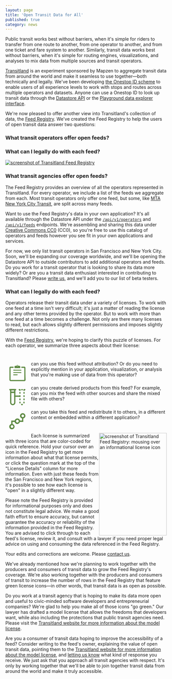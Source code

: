 ```yaml
---
layout: page
title: 'Open Transit Data for All'
published: true
category: news
---
```

<style>
.license-attr {
  min-width: 130px;
  margin: 40px 0;
}

.license-attr div {
  float: left;
  background-image: url(data:image/svg+xml,%3Csvg%20id%3D%22Layer_1%22%20xmlns%3D%22http%3A%2F%2Fwww.w3.org%2F2000%2Fsvg%22%20viewBox%3D%220%200%20120%20120%22%3E%3Cstyle%3E.st0%7Bfill%3A%235D8942%3B%7D%20.st1%7Bfill%3Anone%3B%7D%20.st2%7Bfill%3A%239B3042%3B%7D%20.st3%7Bfill%3A%23CDCCCC%3B%7D%3C%2Fstyle%3E%3Cg%20id%3D%22XMLID_2_%22%3E%3Cg%20id%3D%22XMLID_3_%22%3E%3Cg%20id%3D%22XMLID_15_%22%3E%3Cpath%20id%3D%22XMLID_16_%22%20class%3D%22st0%22%20d%3D%22M33.4%2011.5V11c-.2-.9-.9-1.5-1.7-1.5h-4.9c-.1%200-.2%200-.2.2v1.5c0%20.2.1.2.2.2h4c.5%200%20.8.2.8.8v18.6c0%20.5-.2.8-.7.8H9.3c-.5%200-.7-.2-.7-.8V12.2c0-.6.2-.8.8-.8h4c.1%200%20.2%200%20.2-.2V9.7c0-.2-.1-.2-.2-.2H8.5c-.9%200-1.6.7-1.7%201.5v20.4c0%20.7.3%201.3.9%201.7.2.1.4.2.7.3h23.7c.2-.1.5-.2.7-.3.6-.4.9-1%20.9-1.7-.3-7.2-.3-12.7-.3-19.9z%22%2F%3E%3C%2Fg%3E%3Cg%20id%3D%22XMLID_10_%22%3E%3Cg%20id%3D%22XMLID_11_%22%3E%3Cpath%20id%3D%22XMLID_12_%22%20class%3D%22st0%22%20d%3D%22M20.3%206.6c.7.3%201.1.7%201.2%201.4%200%20.2.2.1.2.1h1.9c.7%200%201.2.4%201.2%201.1v2.2c0%20.4-.1.4-.4.5h-8.7c-.4%200-.4-.1-.4-.5V9.2c0-.7.5-1.1%201.2-1.1h1.9c.1%200%20.2.1.2-.1.1-.7.5-1.1%201.2-1.4h.5zm.4%201.5c0-.4-.3-.7-.7-.7-.4%200-.7.3-.7.7%200%20.4.3.7.7.7.4%200%20.7-.3.7-.7z%22%2F%3E%3C%2Fg%3E%3C%2Fg%3E%3Cg%20id%3D%22XMLID_8_%22%3E%3Cpath%20id%3D%22XMLID_9_%22%20class%3D%22st0%22%20d%3D%22M20.4%2019.9h-6.8c-.3%200-.4-.3-.4-.9%200-.3.1-.5.3-.5h12.6c.2%200%20.4%200%20.4.5.1.6-.1%201-.4%201-1.9-.1-3.8-.1-5.7-.1z%22%2F%3E%3C%2Fg%3E%3Cg%20id%3D%22XMLID_6_%22%3E%3Cpath%20id%3D%22XMLID_7_%22%20class%3D%22st0%22%20d%3D%22M20.4%2014.6h5.8c.3%200%20.4.2.4.8%200%20.4-.1.6-.3.6H13.7c-.2%200-.4%200-.4-.6s.1-.9.4-.9c1.8.1%204.8.1%206.7.1z%22%2F%3E%3C%2Fg%3E%3Cg%20id%3D%22XMLID_4_%22%3E%3Cpath%20id%3D%22XMLID_5_%22%20class%3D%22st0%22%20d%3D%22M17.3%2023.7h-3.7c-.2%200-.4-.1-.4-.7s.1-.8.4-.8H20c.2%200%20.4.1.4.7s-.1.7-.4.7c-.9.1-1.8.1-2.7.1z%22%2F%3E%3C%2Fg%3E%3C%2Fg%3E%3C%2Fg%3E%3Cpath%20class%3D%22st0%22%20d%3D%22M52.3%2033.4c-2.4%200-4.4-2-4.4-4.4V12c0-.6.5-1%201-1h6.8c.6%200%201%20.5%201%201v17c0%202.4-2%204.4-4.4%204.4zM49.9%2013v16c0%201.3%201.1%202.4%202.4%202.4%201.3%200%202.4-1.1%202.4-2.4V13h-4.8z%22%2F%3E%3Cpath%20class%3D%22st0%22%20d%3D%22M55.7%2013h-6.8c-.6%200-1-.5-1-1V7.6c0-.6.5-1%201-1h6.8c.6%200%201%20.5%201%201V12c0%20.5-.5%201-1%201zm-5.8-2.1h4.7V8.7h-4.7v2.2z%22%2F%3E%3Cpath%20id%3D%22XMLID_31_%22%20class%3D%22st0%22%20d%3D%22M64.3%209.6c-.6%200-1-.5-1-1v-.5c0-.6.5-1%201-1s1%20.5%201%201v.5c.1.6-.4%201-1%201z%22%2F%3E%3Cpath%20class%3D%22st0%22%20d%3D%22M67.7%2033.4c-.2%200-.5%200-.7-.1-.6-.1-.9-.6-.9-1.2.1-.6.6-.9%201.2-.9h.7c.6-.1%201.1.3%201.2.9.1.6-.3%201.1-.9%201.2-.1.1-.3.1-.6.1zm3.4-2.9h-.2c-.6-.1-.9-.6-.9-1.2v-.9c0-.6.5-1%201-1%20.6%200%201%20.5%201%201v.6c0%20.2%200%20.5-.1.7.1.5-.3.8-.8.8zm-6.7%200c-.5%200-.9-.4-1-.9%200-.2-.1-.5-.1-.7v-.5c0-.6.5-1%201-1s1%20.5%201%201v1c.1.6-.3%201.1-.9%201.2.1-.1%200-.1%200-.1zm6.7-5.3c-.6%200-1-.5-1-1v-1.1c0-.6.5-1%201-1%20.6%200%201%20.5%201%201v1.1c.1.5-.4%201-1%201zm-6.8%200c-.6%200-1-.5-1-1v-1.1c0-.6.5-1%201-1s1%20.5%201%201v1.1c.1.5-.4%201-1%201zm6.8-5.3c-.6%200-1-.5-1-1v-1.1c0-.6.5-1%201-1%20.6%200%201%20.5%201%201v1.1c.1.5-.4%201-1%201zm-6.8%200c-.6%200-1-.5-1-1v-1.1c0-.6.5-1%201-1s1%20.5%201%201v1.1c.1.5-.4%201-1%201zm6.8-5.4c-.6%200-1-.5-1-1v-1.1c0-.6.5-1%201-1%20.6%200%201%20.5%201%201v1.1c.1.6-.4%201-1%201zm-6.8%200c-.6%200-1-.5-1-1v-1.1c0-.6.5-1%201-1s1%20.5%201%201v1.1c.1.6-.4%201-1%201z%22%2F%3E%3Cpath%20id%3D%22XMLID_21_%22%20class%3D%22st0%22%20d%3D%22M71.1%209.6c-.6%200-1-.5-1-1v-.5c0-.6.5-1%201-1%20.6%200%201%20.5%201%201v.5c.1.6-.4%201-1%201z%22%2F%3E%3Cpath%20id%3D%22XMLID_20_%22%20class%3D%22st0%22%20d%3D%22M54.6%2017.4h9.5v2.1h-9.5z%22%2F%3E%3Cpath%20id%3D%22XMLID_19_%22%20class%3D%22st0%22%20d%3D%22M46.6%206.6h11.3v2.1H46.6z%22%2F%3E%3Cpath%20id%3D%22XMLID_18_%22%20class%3D%22st0%22%20d%3D%22M64.3%208.7h-1.2c-.6%200-1-.5-1-1%200-.6.5-1%201-1h1.2c.6%200%201%20.5%201%201%20.1.5-.4%201-1%201z%22%2F%3E%3Cpath%20id%3D%22XMLID_17_%22%20class%3D%22st0%22%20d%3D%22M68.2%208.7h-.9c-.6%200-1-.5-1-1%200-.6.5-1%201-1h.9c.6%200%201%20.5%201%201s-.5%201-1%201z%22%2F%3E%3Cpath%20id%3D%22XMLID_1_%22%20class%3D%22st0%22%20d%3D%22M72.4%208.7h-1.2c-.6%200-1-.5-1-1%200-.6.5-1%201-1h1.2c.6%200%201%20.5%201%201s-.5%201-1%201z%22%2F%3E%3Cg%3E%3Cpath%20class%3D%22st0%22%20d%3D%22M113.4%2011.1c0-2.5-2-4.5-4.5-4.5s-4.5%202-4.5%204.5c0%202.1%201.4%203.8%203.4%204.3v3.5h-3.4c-.5-1.9-2.3-3.4-4.4-3.4-2.1%200-3.9%201.4-4.4%203.4h-5.8v5.8c-1.9.5-3.3%202.2-3.3%204.3%200%202.5%202%204.4%204.4%204.4%202.5%200%204.4-2%204.4-4.4%200-2.1-1.4-3.8-3.4-4.3v-3.5h3.5c.5%201.9%202.3%203.4%204.3%203.4%202.1%200%203.9-1.4%204.4-3.4h5.7v-5.7c2.2-.6%203.6-2.3%203.6-4.4zM93.3%2028.9c0%201.2-1%202.2-2.2%202.2-1.2%200-2.2-1-2.2-2.2%200-1.2%201-2.2%202.2-2.2%201.2%200%202.2%201%202.2%202.2zm-1.2-3.2zm7.9-3.4c-1.2%200-2.3-1-2.3-2.3%200-1.3%201-2.3%202.3-2.3%201.3%200%202.3%201%202.3%202.3%200%201.3-1%202.3-2.3%202.3zm9-9c-1.2%200-2.2-1-2.2-2.2s1-2.2%202.2-2.2c1.2%200%202.2%201%202.2%202.2s-1%202.2-2.2%202.2z%22%2F%3E%3Cpath%20id%3D%22XMLID_36_%22%20class%3D%22st1%22%20d%3D%22M92.2%2025.7%22%2F%3E%3C%2Fg%3E%3Cg%3E%3Cpath%20id%3D%22XMLID_47_%22%20class%3D%22st2%22%20d%3D%22M33.4%2051.5V51c-.2-.9-.9-1.5-1.7-1.5h-4.9c-.1%200-.2%200-.2.2v1.5c0%20.2.1.2.2.2h4c.5%200%20.8.2.8.8v18.6c0%20.5-.2.8-.7.8H9.3c-.5%200-.7-.2-.7-.8V52.2c0-.6.2-.8.8-.8h4c.1%200%20.2%200%20.2-.2v-1.5c0-.2-.1-.2-.2-.2H8.5c-.9%200-1.6.7-1.7%201.5v20.4c0%20.7.3%201.3.9%201.7.2.1.4.2.7.3h23.7c.2-.1.5-.2.7-.3.6-.4.9-1%20.9-1.7-.3-7.2-.3-12.7-.3-19.9z%22%2F%3E%3Cpath%20class%3D%22st2%22%20d%3D%22M20.3%2046.6c.6.2%201.1.7%201.2%201.4%200%20.2.2.1.2.1h1.9c.7%200%201.2.4%201.2%201.1v2.2c0%20.4-.1.4-.4.5h-8.7c-.4%200-.4-.1-.4-.5v-2.2c0-.7.5-1.1%201.2-1.1h1.9c.1%200%20.2.1.2-.1.1-.7.5-1.1%201.2-1.4h.5zm.4%201.5c0-.4-.3-.7-.7-.7-.4%200-.7.3-.7.7%200%20.4.3.7.7.7.4%200%20.7-.3.7-.7z%22%2F%3E%3Cpath%20id%3D%22XMLID_44_%22%20class%3D%22st2%22%20d%3D%22M20.4%2059.9h-6.8c-.3%200-.4-.3-.4-.9%200-.3.1-.5.3-.5h12.6c.2%200%20.4%200%20.4.5.1.6-.1%201-.4%201-1.9-.1-3.8-.1-5.7-.1z%22%2F%3E%3Cpath%20id%3D%22XMLID_43_%22%20class%3D%22st2%22%20d%3D%22M20.4%2054.6h5.8c.3%200%20.4.2.4.8%200%20.4-.1.6-.3.6H13.7c-.2%200-.4%200-.4-.6s.1-.9.4-.9c1.8.1%204.8.1%206.7.1z%22%2F%3E%3Cpath%20id%3D%22XMLID_42_%22%20class%3D%22st2%22%20d%3D%22M17.3%2063.7h-3.7c-.2%200-.4-.1-.4-.7s.1-.8.4-.8H20c.2%200%20.4.1.4.7s-.1.7-.4.7c-.9.1-1.8.1-2.7.1z%22%2F%3E%3C%2Fg%3E%3Cg%3E%3Cpath%20id%3D%22XMLID_53_%22%20class%3D%22st3%22%20d%3D%22M33.4%2091.5V91c-.2-.9-.9-1.5-1.7-1.5h-4.9c-.1%200-.2%200-.2.2v1.5c0%20.2.1.2.2.2h4c.5%200%20.8.2.8.8v18.6c0%20.5-.2.8-.7.8H9.3c-.5%200-.7-.2-.7-.8V92.2c0-.6.2-.8.8-.8h4c.1%200%20.2%200%20.2-.2v-1.5c0-.2-.1-.2-.2-.2H8.5c-.9%200-1.6.7-1.7%201.5v20.4c0%20.7.3%201.3.9%201.7.2.1.4.2.7.3h23.7c.2-.1.5-.2.7-.3.6-.4.9-1%20.9-1.7-.3-7.2-.3-12.7-.3-19.9z%22%2F%3E%3Cpath%20class%3D%22st3%22%20d%3D%22M20.3%2086.6c.6.2%201.1.7%201.2%201.4%200%20.2.2.1.2.1h1.9c.7%200%201.2.4%201.2%201.1v2.2c0%20.4-.1.4-.4.5h-8.7c-.4%200-.4-.1-.4-.5v-2.2c0-.7.5-1.1%201.2-1.1h1.9c.1%200%20.2.1.2-.1.1-.7.5-1.1%201.2-1.4h.5zm.4%201.5c0-.4-.3-.7-.7-.7-.4%200-.7.3-.7.7%200%20.4.3.7.7.7.4%200%20.7-.3.7-.7z%22%2F%3E%3Cpath%20id%3D%22XMLID_50_%22%20class%3D%22st3%22%20d%3D%22M20.4%2099.9h-6.8c-.3%200-.4-.3-.4-.9%200-.3.1-.5.3-.5h12.6c.2%200%20.4%200%20.4.5.1.6-.1%201-.4%201-1.9-.1-3.8-.1-5.7-.1z%22%2F%3E%3Cpath%20id%3D%22XMLID_49_%22%20class%3D%22st3%22%20d%3D%22M20.4%2094.6h5.8c.3%200%20.4.2.4.8%200%20.4-.1.6-.3.6H13.7c-.2%200-.4%200-.4-.6s.1-.9.4-.9c1.8.1%204.8.1%206.7.1z%22%2F%3E%3Cpath%20id%3D%22XMLID_48_%22%20class%3D%22st3%22%20d%3D%22M17.3%20103.7h-3.7c-.2%200-.4-.1-.4-.7s.1-.8.4-.8H20c.2%200%20.4.1.4.7s-.1.7-.4.7c-.9.1-1.8.1-2.7.1z%22%2F%3E%3C%2Fg%3E%3Cg%3E%3Cpath%20class%3D%22st2%22%20d%3D%22M52.3%2073.4c-2.4%200-4.4-2-4.4-4.4V52c0-.6.5-1%201-1h6.8c.6%200%201%20.5%201%201v17c0%202.4-2%204.4-4.4%204.4zM49.9%2053v16c0%201.3%201.1%202.4%202.4%202.4%201.3%200%202.4-1.1%202.4-2.4V53h-4.8z%22%2F%3E%3Cpath%20class%3D%22st2%22%20d%3D%22M55.7%2053h-6.8c-.6%200-1-.5-1-1v-4.3c0-.6.5-1%201-1h6.8c.6%200%201%20.5%201%201V52c0%20.5-.5%201-1%201zm-5.8-2.1h4.7v-2.3h-4.7v2.3z%22%2F%3E%3Cpath%20id%3D%22XMLID_69_%22%20class%3D%22st2%22%20d%3D%22M64.3%2049.6c-.6%200-1-.5-1-1v-.5c0-.6.5-1%201-1s1%20.5%201%201v.5c.1.6-.4%201-1%201z%22%2F%3E%3Cpath%20class%3D%22st2%22%20d%3D%22M67.7%2073.4c-.2%200-.5%200-.7-.1-.6-.1-.9-.6-.9-1.2.1-.6.6-.9%201.2-.9h.7c.6-.1%201.1.3%201.2.9.1.6-.3%201.1-.9%201.2-.1.1-.3.1-.6.1zm3.4-2.9h-.2c-.6-.1-.9-.6-.9-1.2v-.9c0-.6.5-1%201-1%20.6%200%201%20.5%201%201v.6c0%20.2%200%20.5-.1.7.1.5-.3.8-.8.8zm-6.7%200c-.5%200-.9-.4-1-.9%200-.2-.1-.5-.1-.7v-.5c0-.6.5-1%201-1s1%20.5%201%201v1c.1.6-.3%201.1-.9%201.2.1-.1%200-.1%200-.1zm6.7-5.3c-.6%200-1-.5-1-1v-1.1c0-.6.5-1%201-1%20.6%200%201%20.5%201%201v1.1c.1.5-.4%201-1%201zm-6.8%200c-.6%200-1-.5-1-1v-1.1c0-.6.5-1%201-1s1%20.5%201%201v1.1c.1.5-.4%201-1%201zm6.8-5.3c-.6%200-1-.5-1-1v-1.1c0-.6.5-1%201-1%20.6%200%201%20.5%201%201v1.1c.1.5-.4%201-1%201zm-6.8%200c-.6%200-1-.5-1-1v-1.1c0-.6.5-1%201-1s1%20.5%201%201v1.1c.1.5-.4%201-1%201zm6.8-5.4c-.6%200-1-.5-1-1v-1.1c0-.6.5-1%201-1%20.6%200%201%20.5%201%201v1.1c.1.6-.4%201-1%201zm-6.8%200c-.6%200-1-.5-1-1v-1.1c0-.6.5-1%201-1s1%20.5%201%201v1.1c.1.6-.4%201-1%201z%22%2F%3E%3Cpath%20id%3D%22XMLID_59_%22%20class%3D%22st2%22%20d%3D%22M71.1%2049.6c-.6%200-1-.5-1-1v-.5c0-.6.5-1%201-1%20.6%200%201%20.5%201%201v.5c.1.6-.4%201-1%201z%22%2F%3E%3Cpath%20id%3D%22XMLID_58_%22%20class%3D%22st2%22%20d%3D%22M54.6%2057.4h9.5v2.1h-9.5z%22%2F%3E%3Cg%3E%3Cpath%20id%3D%22XMLID_57_%22%20class%3D%22st2%22%20d%3D%22M46.6%2046.6h11.3v2.1H46.6z%22%2F%3E%3C%2Fg%3E%3Cg%3E%3Cpath%20id%3D%22XMLID_56_%22%20class%3D%22st2%22%20d%3D%22M64.3%2048.7h-1.2c-.6%200-1-.5-1-1%200-.6.5-1%201-1h1.2c.6%200%201%20.5%201%201%20.1.5-.4%201-1%201z%22%2F%3E%3Cpath%20id%3D%22XMLID_55_%22%20class%3D%22st2%22%20d%3D%22M68.2%2048.7h-.9c-.6%200-1-.5-1-1%200-.6.5-1%201-1h.9c.6%200%201%20.5%201%201s-.5%201-1%201z%22%2F%3E%3Cpath%20id%3D%22XMLID_54_%22%20class%3D%22st2%22%20d%3D%22M72.4%2048.7h-1.2c-.6%200-1-.5-1-1%200-.6.5-1%201-1h1.2c.6%200%201%20.5%201%201s-.5%201-1%201z%22%2F%3E%3C%2Fg%3E%3C%2Fg%3E%3Cg%3E%3Cpath%20class%3D%22st2%22%20d%3D%22M113.4%2051.1c0-2.5-2-4.5-4.5-4.5s-4.5%202-4.5%204.5c0%202.1%201.4%203.8%203.4%204.3v3.5h-3.4c-.5-1.9-2.3-3.4-4.4-3.4-2.1%200-3.9%201.4-4.4%203.4h-5.8v5.8c-1.9.5-3.3%202.2-3.3%204.3%200%202.5%202%204.4%204.4%204.4%202.5%200%204.4-2%204.4-4.4%200-2.1-1.4-3.8-3.4-4.3v-3.5h3.5c.5%201.9%202.3%203.4%204.3%203.4%202.1%200%203.9-1.4%204.4-3.4h5.7v-5.7c2.2-.6%203.6-2.3%203.6-4.4zM93.3%2068.9c0%201.2-1%202.2-2.2%202.2-1.2%200-2.2-1-2.2-2.2%200-1.2%201-2.2%202.2-2.2%201.2%200%202.2%201%202.2%202.2zm-1.2-3.2zm7.9-3.4c-1.2%200-2.3-1-2.3-2.3%200-1.3%201-2.3%202.3-2.3%201.3%200%202.3%201%202.3%202.3%200%201.3-1%202.3-2.3%202.3zm9-9c-1.2%200-2.2-1-2.2-2.2%200-1.2%201-2.2%202.2-2.2%201.2%200%202.2%201%202.2%202.2%200%201.2-1%202.2-2.2%202.2z%22%2F%3E%3Cpath%20id%3D%22XMLID_74_%22%20class%3D%22st1%22%20d%3D%22M92.2%2065.7%22%2F%3E%3C%2Fg%3E%3Cg%3E%3Cpath%20class%3D%22st3%22%20d%3D%22M52.3%20113.4c-2.4%200-4.4-2-4.4-4.4V92c0-.6.5-1%201-1h6.8c.6%200%201%20.5%201%201v17c0%202.4-2%204.4-4.4%204.4zM49.9%2093v16c0%201.3%201.1%202.4%202.4%202.4%201.3%200%202.4-1.1%202.4-2.4V93h-4.8z%22%2F%3E%3Cpath%20class%3D%22st3%22%20d%3D%22M55.7%2093h-6.8c-.6%200-1-.5-1-1v-4.3c0-.6.5-1%201-1h6.8c.6%200%201%20.5%201%201V92c0%20.5-.5%201-1%201zm-5.8-2.1h4.7v-2.3h-4.7v2.3z%22%2F%3E%3Cpath%20id%3D%22XMLID_95_%22%20class%3D%22st3%22%20d%3D%22M64.3%2089.6c-.6%200-1-.5-1-1v-.5c0-.6.5-1%201-1s1%20.5%201%201v.5c.1.6-.4%201-1%201z%22%2F%3E%3Cpath%20class%3D%22st3%22%20d%3D%22M67.7%20113.4c-.2%200-.5%200-.7-.1-.6-.1-.9-.6-.9-1.2.1-.6.6-.9%201.2-.9h.7c.6-.1%201.1.3%201.2.9.1.6-.3%201.1-.9%201.2-.1.1-.3.1-.6.1zm3.4-2.9h-.2c-.6-.1-.9-.6-.9-1.2v-.9c0-.6.5-1%201-1%20.6%200%201%20.5%201%201v.5c0%20.2%200%20.5-.1.7.1.6-.3.9-.8.9zm-6.7%200c-.5%200-.9-.4-1-.9%200-.2-.1-.5-.1-.7v-.5c0-.6.5-1%201-1s1%20.5%201%201v.9c.1.6-.3%201.1-.9%201.2.1%200%200%200%200%200zm6.7-5.3c-.6%200-1-.5-1-1v-1.1c0-.6.5-1%201-1%20.6%200%201%20.5%201%201v1.1c.1.5-.4%201-1%201zm-6.8%200c-.6%200-1-.5-1-1v-1.1c0-.6.5-1%201-1s1%20.5%201%201v1.1c.1.5-.4%201-1%201zm6.8-5.3c-.6%200-1-.5-1-1v-1.1c0-.6.5-1%201-1%20.6%200%201%20.5%201%201v1.1c.1.5-.4%201-1%201zm-6.8%200c-.6%200-1-.5-1-1v-1.1c0-.6.5-1%201-1s1%20.5%201%201v1.1c.1.5-.4%201-1%201zm6.8-5.4c-.6%200-1-.5-1-1v-1.1c0-.6.5-1%201-1%20.6%200%201%20.5%201%201v1.1c.1.6-.4%201-1%201zm-6.8%200c-.6%200-1-.5-1-1v-1.1c0-.6.5-1%201-1s1%20.5%201%201v1.1c.1.6-.4%201-1%201z%22%2F%3E%3Cpath%20id%3D%22XMLID_85_%22%20class%3D%22st3%22%20d%3D%22M71.1%2089.6c-.6%200-1-.5-1-1v-.5c0-.6.5-1%201-1%20.6%200%201%20.5%201%201v.5c.1.6-.4%201-1%201z%22%2F%3E%3Cpath%20id%3D%22XMLID_84_%22%20class%3D%22st3%22%20d%3D%22M54.6%2097.4h9.5v2.1h-9.5z%22%2F%3E%3Cg%3E%3Cpath%20id%3D%22XMLID_83_%22%20class%3D%22st3%22%20d%3D%22M46.6%2086.6h11.3v2.1H46.6z%22%2F%3E%3C%2Fg%3E%3Cg%3E%3Cpath%20id%3D%22XMLID_82_%22%20class%3D%22st3%22%20d%3D%22M64.3%2088.7h-1.2c-.6%200-1-.5-1-1%200-.6.5-1%201-1h1.2c.6%200%201%20.5%201%201%20.1.5-.4%201-1%201z%22%2F%3E%3Cpath%20id%3D%22XMLID_81_%22%20class%3D%22st3%22%20d%3D%22M68.2%2088.7h-.9c-.6%200-1-.5-1-1%200-.6.5-1%201-1h.9c.6%200%201%20.5%201%201s-.5%201-1%201z%22%2F%3E%3Cpath%20id%3D%22XMLID_80_%22%20class%3D%22st3%22%20d%3D%22M72.4%2088.7h-1.2c-.6%200-1-.5-1-1%200-.6.5-1%201-1h1.2c.6%200%201%20.5%201%201s-.5%201-1%201z%22%2F%3E%3C%2Fg%3E%3C%2Fg%3E%3Cg%3E%3Cpath%20class%3D%22st3%22%20d%3D%22M113.4%2091.1c0-2.5-2-4.5-4.5-4.5s-4.5%202-4.5%204.5c0%202.1%201.4%203.8%203.4%204.3v3.5h-3.4c-.5-1.9-2.3-3.4-4.4-3.4-2.1%200-3.9%201.4-4.4%203.4h-5.8v5.8c-1.9.5-3.3%202.2-3.3%204.3%200%202.5%202%204.4%204.4%204.4%202.5%200%204.4-2%204.4-4.4%200-2.1-1.4-3.8-3.4-4.3v-3.5h3.5c.5%201.9%202.3%203.4%204.3%203.4%202.1%200%203.9-1.4%204.4-3.4h5.7v-5.7c2.2-.6%203.6-2.3%203.6-4.4zm-20.1%2017.8c0%201.2-1%202.2-2.2%202.2-1.2%200-2.2-1-2.2-2.2%200-1.2%201-2.2%202.2-2.2%201.2%200%202.2%201%202.2%202.2zm-1.2-3.2zm7.9-3.4c-1.2%200-2.3-1-2.3-2.3%200-1.3%201-2.3%202.3-2.3%201.3%200%202.3%201%202.3%202.3%200%201.3-1%202.3-2.3%202.3zm9-9c-1.2%200-2.2-1-2.2-2.2%200-1.2%201-2.2%202.2-2.2%201.2%200%202.2%201%202.2%202.2%200%201.2-1%202.2-2.2%202.2z%22%2F%3E%3Cpath%20id%3D%22XMLID_100_%22%20class%3D%22st1%22%20d%3D%22M92.2%20105.7%22%2F%3E%3C%2Fg%3E%3C%2Fsvg%3E);
  background-size: 225px 225px;
  background-repeat: no-repeat;
  width: 75px;
  height: 75px;
  margin-right: 5px;
  position: relative;
}

.license-attr div.requires-attr {
  background-position: 0px -75px;
}

.license-attr div.allow-derivation {
  background-position: -75px 0px;
}

.license-attr div.allow-redistribution {
  background-position: -150px 0px;
}

.license-image {
  float: right;
}

/* Portrait and Landscape */
@media only screen 
  and (min-device-width: 320px) 
  and (max-device-width: 480px)
  and (-webkit-min-device-pixel-ratio: 2) {
    .license-image {
      width: 100%;
      text-align: center;
      display: inline-block;
    }
  }
}
</style>


Public transit works best without barriers, when it's simple for riders to transfer from one route to another, from one operator to another, and from one ticket and fare system to another. Similarly, transit data works best without barriers, when it's simple for routing engines, visualizations, and analyses to mix data from multiple sources and transit operators.

[Transitland](https://transit.land) is an experiment sponsored by Mapzen to aggregate transit data from around the world and make it seamless to use together&mdash;both technically and legally. We've been developing [the Onestop ID scheme](https://github.com/transitland/onestop-id-scheme) to enable users of all experience levels to work with stops and routes across multiple operators and datasets. Anyone can use a Onestop ID to look up transit data through the [Datastore API](https://transit.land/how-it-works/#slide-3) or the [Playground data explorer interface](https://transit.land/playground).

We're now pleased to offer another view into Transitland's collection of data, the [Feed Registry](https://transit.land/feed-registry). We've created the Feed Registry to help the users of open transit data answer two questions:

<!-- more -->

### What transit operators offer open feeds?

### What can I legally do with each feed?

<a href="https://transit.land/feed-registry">![screenshot of Transitland Feed Registry](https://s3.amazonaws.com/assets-staging.mapzen.com/images/feed-registry/transitland-feed-registry-screenshot.png)</a>

### What transit agencies offer open feeds?

The Feed Registry provides an overview of all the operators represented in Transitland. For every operator, we include a list of the feeds we aggregate from each. Most transit operators only offer one feed, but some, like [MTA New York City Transit](https://transit.land/feed-registry/operators/o-dr5r-nyct), are split across many feeds.

Want to use the Feed Registry's data in your own application? It's all available through the Datastore API under the <a href="https://transit.land/api/v1/operators">`/api/v1/operators`</a> and <a href="https://transit.land/api/v1/feeds">`/api/v1/feeds`</a> endpoints. We're assembling and sharing this data under <a href="https://creativecommons.org/publicdomain/zero/1.0/legalcode">Creative Commons CC0</a> (CC0), so you're free to use this catalog of operators and feeds however you see fit in your own applications and services.

For now, we only list transit operators in San Francisco and New York City. Soon, we'll be expanding our coverage worldwide, and we'll be opening the Datastore API to outside contributors to add additional operators and feeds. Do you work for a transit operator that is looking to share its data more widely? Or are you a transit data enthusiast interested in contributing to Transitland? Please <a href="mailto:transitland@mapzen.com">write us</a>, and we'll add you to our list of beta testers.

### What can I legally do with each feed?

Operators release their transit data under a variety of licenses. To work with one feed at a time isn't very difficult; it's just a matter of reading the license and any other terms provided by the operator. But to work with more than one feed at a time becomes a challenge. Not only are there many licenses to read, but each allows slightly different permissions and imposes slightly different restrictions.

With the [Feed Registry](https://transit.land/feed-registry), we're hoping to clarify this puzzle of licenses. For each operator, we summarize three aspects about their license:

<div class="license-attr">
    <p style="clear: both;"><div class="not-requires-attr"></div> can you use this feed without attribution? Or do you need to explicitly mention in your application, visualization, or analysis that you're making use of data from this operator?</p>
    <p style="clear: both;"><div class="allow-derivation"></div> can you create derived products from this feed? For example, can you mix the feed with other sources and share the mixed file with others?</p>
    <p style="clear: both;"><div class="allow-redistribution"></div> can you take this feed and redistribute it to others, in a different context or embedded within a different application?</p>
</div>

<a class="license-image" href="https://transit.land/feed-registry"><img src="https://s3.amazonaws.com/assets-staging.mapzen.com/images/feed-registry/transitland-feed-registry-mouseover.png" alt="screenshot of Transitland Feed Registry: mousing over an informational license icon" width="211" height="319"/></a>
Each license is summarized with three icons that are color-coded for quick reference. Hold your cursor over an icon in the Feed Registry to get more information about what that license permits, or click the question mark at the top of the "License Details" column for more information. Even with just these feeds from the San Francisco and New York regions, it's possible to see how each license is "open" in a slightly different way.

Please note the Feed Registry is provided for informational purposes only and does not constitute legal advice. We make a good faith effort to ensure accuracy, but cannot guarantee the accuracy or reliability of the information provided in the Feed Registry. You are advised to click through to each feed's license, review it, and consult with a lawyer if you need proper legal advice on using and consuming the data referenced in the Feed Registry.

Your edits and corrections are welcome. Please <a href="mailto:transitland@mapzen.com">contact us</a>.

We've already mentioned how we're planning to work together with the producers and consumers of transit data to grow the Feed Registry's coverage. We're also working together with the producers and consumers of transit to increase the number of rows in the Feed Registry that feature green license icons&mdash;in other words, that transit data is as open as possible.

Do you work at a transit agency that is hoping to make its data more open and useful to civic-minded software developers and entrepreneurial companies? We're glad to help you make all of those icons "go green." Our lawyer has drafted a model license that allows the freedoms that developers want, while also including the protections that public transit agencies need. Please visit the [Transitland website for more information about the model license](https://transit.land/an-open-project#for-data-providers).

Are you a consumer of transit data hoping to improve the accessibility of a feed? Consider writing to the feed's owner, explaining the value of open transit data, pointing them to the [Transitland website for more information about the model license](https://transit.land/an-open-project#for-data-providers), and [letting us know](mailto:transitland@mapzen.com) what kind of response you receive. We just ask that you approach all transit agencies with respect. It's only by working together that we'll be able to join together transit data from around the world and make it truly accessible.
